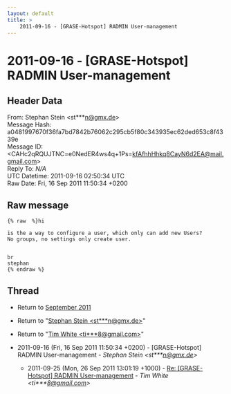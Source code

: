 ```yaml
---
layout: default
title: >
    2011-09-16 - [GRASE-Hotspot] RADMIN User-management
---
```


# 2011-09-16 - [GRASE-Hotspot] RADMIN User-management

## Header Data

From: Stephan Stein \<st***n@gmx.de\><br>
Message Hash: a0481997670f36fa7bd7842b76062c295cb5f80c343935ec62ded653c8f4339e<br>
Message ID: \<CAHc2qRQUJTNC=e0NedER4ws4q+1Ps=kfAfhhHhkq8CayN6d2EA@mail.gmail.com\><br>
Reply To: _N/A_<br>
UTC Datetime: 2011-09-16 02:50:34 UTC<br>
Raw Date: Fri, 16 Sep 2011 11:50:34 +0200<br>

## Raw message

```
{% raw  %}hi

is the a way to configure a user, which only can add new Users?
No groups, no settings only create user.


br
stephan
{% endraw %}
```

## Thread

+ Return to [September 2011](/archive/2011/09)

+ Return to "[Stephan Stein <st***n<span>@</span>gmx.de>](/authors/st___n_at_gmx_de)"
+ Return to "[Tim White <ti***8<span>@</span>gmail.com>](/authors/ti___8_at_gmail_com)"

+ 2011-09-16 (Fri, 16 Sep 2011 11:50:34 +0200) - [GRASE-Hotspot] RADMIN User-management - _Stephan Stein \<st***n@gmx.de\>_
  + 2011-09-25 (Mon, 26 Sep 2011 13:01:19 +1000) - [Re: [GRASE-Hotspot] RADMIN User-management](/archive/2011/09/dd7e60d4d0eaf718dbe874343a83e90a0cc6adba78fce32c667cf7feba1ca15a) - _Tim White \<ti***8@gmail.com\>_

